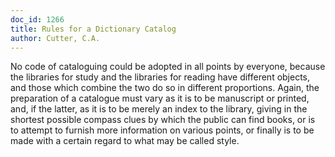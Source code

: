 ```yaml
---
doc_id: 1266
title: Rules for a Dictionary Catalog
author: Cutter, C.A.
---
```


No code of cataloguing could be adopted in all points by everyone,
because the libraries for study and the libraries for reading have different
objects, and those which combine the two do so in different proportions.
Again, the preparation of a catalogue must vary as it is to be manuscript
or printed, and, if the latter, as it is to be merely an index to the
library, giving in the shortest possible compass clues by which the
public can find books, or is to attempt to furnish more information on
various points, or finally is to be made with a certain regard to what
may be called style.